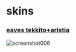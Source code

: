 # skins
### [eaves tekkito+aristia](https://cdn.discordapp.com/attachments/1075170599355297792/1094497233128390698/eaves_tekkitoaristia.osk)
![screenshot006](https://user-images.githubusercontent.com/97003296/230756418-33d87f2c-8101-425c-9a4c-546cc4f5430a.jpg)
